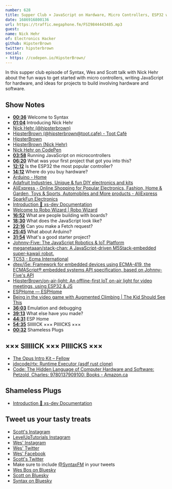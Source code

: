 ```yaml
---
number: 628
title: Supper Club × JavaScript on Hardware, Micro Controllers, ESP32 with Nick Hehr
date: 1686916800136
url: https://traffic.megaphone.fm/FSI9844443485.mp3
guest: 
name: Nick Hehr
of: Electronics Hacker
github: HipsterBrown
twitter: hipsterbrown
social: 
- https: //codepen.io/HipsterBrown/
---
```


In this supper club episode of Syntax, Wes and Scott talk with Nick Hehr about the fun ways to get started with micro controllers, writing JavaScript for hardware, and ideas for projects to build involving hardware and software.

## Show Notes

- **[00:36](#t=00:36)** Welcome to Syntax
- **[01:04](#t=01:04)** Introducing Nick Hehr
- [Nick Hehr (@hipsterbrown)](https://twitter.com/hipsterbrown?lang=en)
- [HipsterBrown (@hipsterbrown@toot.cafe) - Toot Café](https://toot.cafe/@hipsterbrown)
- [HipsterBrown](https://www.hipsterbrown.com/)
- [HipsterBrown (Nick Hehr)](https://github.com/HipsterBrown)
- [Nick Hehr on CodePen](https://codepen.io/HipsterBrown/)
- **[03:58](#t=03:58)** Running JavaScript on microcontrollers
- **[06:20](#t=06:20)** What was your first project that got you into this?
- **[12:12](#t=12:12)** Is the ESP32 the most popular controller?
- **[14:12](#t=14:12)** Where do you buy hardware?
- [Arduino - Home](https://www.arduino.cc/)
- [Adafruit Industries, Unique & fun DIY electronics and kits](https://www.adafruit.com/)
- [AliExpress - Online Shopping for Popular Electronics, Fashion, Home & Garden, Toys & Sports, Automobiles and More products - AliExpress](https://www.aliexpress.com/)
- [SparkFun Electronics](https://www.sparkfun.com/)
- [Introduction 🚀 xs-dev Documentation](https://xs-dev.js.org/en/introduction/)
- [Welcome to Robo Wizard | Robo Wizard](https://robo-wizard.js.org/)
- **[16:52](#t=16:52)** What are people building with boards?
- **[18:30](#t=18:30)** What does the JavaScript look like?
- **[22:16](#t=22:16)** Can you make a Fetch request?
- **[25:45](#t=25:45)** What about Arduino?
- **[31:54](#t=31:54)** What's a good starter project?
- [Johnny-Five: The JavaScript Robotics & IoT Platform](https://johnny-five.io/)
- [meganetaaan/stack-chan: A JavaScript-driven M5Stack-embedded super-kawaii robot.](https://github.com/meganetaaan/stack-chan/tree/dev/v1.0)
- [TC53 - Ecma International](https://www.ecma-international.org/technical-committees/tc53/)
- [dtex/j5e: Framework for embedded devices using ECMA-419, the ECMAScript® embedded systems API specification, based on Johnny-Five's API](https://github.com/dtex/j5e)
- [HipsterBrown/on-air-light: An offline-first IoT on-air light for video meetings, using ESP32 & JS](https://github.com/HipsterBrown/on-air-light)
- [ESPHome — ESPHome](https://esphome.io/)
- [Being in the video game with Augmented Climbing | The Kid Should See This](https://thekidshouldseethis.com/post/be-the-video-game-with-augmented-climbing)
- **[36:03](#t=36:03)** Emulation and debugging
- **[39:13](#t=39:13)** What else have you made?
- **[44:31](#t=44:31)** ESP Home
- **[54:35](#t=54:35)** SIIIIICK ××× PIIIICKS ×××
- **[00:32](#t=00:32)** Shameless Plugs

## ××× SIIIIICK ××× PIIIICKS ×××

- [The Opus Intro Kit – Fellow](https://fellowproducts.com/products/the-opus-intro-kit?variant=41516160385124)
- [jdxcode/rtx: Runtime Executor (asdf rust clone)](https://github.com/jdxcode/rtx)
- [Code: The Hidden Language of Computer Hardware and Software: Petzold, Charles: 9780137909100: Books - Amazon.ca](https://www.amazon.ca/dp/0137909101?crid=2QRJ0XCK7OHGB&keywords=Code:+The+Hidden+Language+of+Computer+Hardware+and+Software&sprefix=code+the+hidden+language+of+computer+hardware+and+software+,aps,108&language=en_US&sr=8-1&linkCode=gs2&linkId=ea6a456d08c423866beeb49df1eae111&tag=isi777-20)

## Shameless Plugs

- [Introduction 🚀 xs-dev Documentation](https://xs-dev.js.org/en/introduction/)

## Tweet us your tasty treats

- [Scott's Instagram](https://www.instagram.com/stolinski/)
- [LevelUpTutorials Instagram](https://www.instagram.com/LevelUpTutorials/)
- [Wes' Instagram](https://www.instagram.com/wesbos/)
- [Wes' Twitter](https://twitter.com/wesbos)
- [Wes' Facebook](https://www.facebook.com/wesbos.developer)
- [Scott's Twitter](https://twitter.com/stolinski)
- Make sure to include [@SyntaxFM](https://twitter.com/SyntaxFM) in your tweets
- [Wes Bos on Bluesky](https://bsky.app/profile/wesbos.com)
- [Scott on Bluesky](https://bsky.app/profile/tolin.ski)
- [Syntax on Bluesky](https://bsky.app/profile/syntax.fm)
